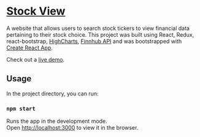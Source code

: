 # [Stock View](https://benjaminykim.github.io/stock_view/)

A website that allows users to search stock tickers to view financial data pertaining to their stock
choice. This project was built using React, Redux, react-bootstrap, [HighCharts](https://www.highcharts.com/), [Finnhub API](https://rapidapi.com/Finnhub/api/finnhub-realtime-stock-price/endpoints) and was bootstrapped with [Create React App](https://github.com/facebook/create-react-app).

Check out a [live demo](https://benjaminykim.github.io/stock_view/).

## Usage

In the project directory, you can run:

### `npm start`

Runs the app in the development mode.<br />
Open [http://localhost:3000](http://localhost:3000) to view it in the browser.
